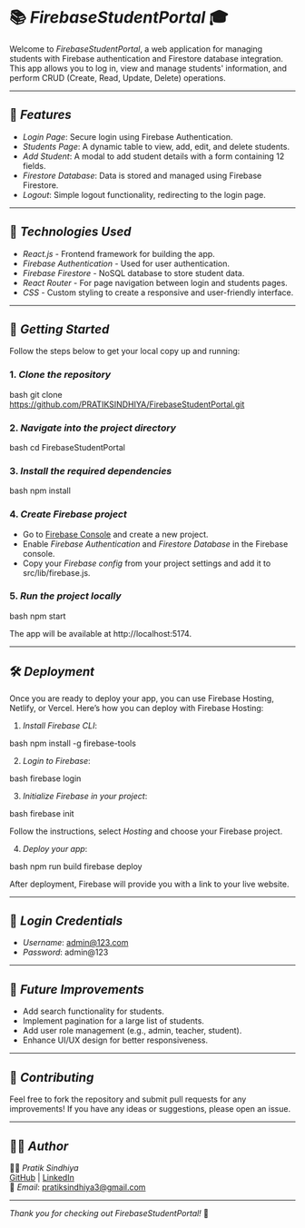 # 📚 *FirebaseStudentPortal* 🎓

Welcome to *FirebaseStudentPortal*, a web application for managing students with Firebase authentication and Firestore database integration. This app allows you to log in, view and manage students' information, and perform CRUD (Create, Read, Update, Delete) operations.

---

## 🚀 *Features*

- *Login Page*: Secure login using Firebase Authentication.
- *Students Page*: A dynamic table to view, add, edit, and delete students.
- *Add Student*: A modal to add student details with a form containing 12 fields.
- *Firestore Database*: Data is stored and managed using Firebase Firestore.
- *Logout*: Simple logout functionality, redirecting to the login page.
  
---

## 🔧 *Technologies Used*

- *React.js* - Frontend framework for building the app.
- *Firebase Authentication* - Used for user authentication.
- *Firebase Firestore* - NoSQL database to store student data.
- *React Router* - For page navigation between login and students pages.
- *CSS* - Custom styling to create a responsive and user-friendly interface.

---

## 📌 *Getting Started*

Follow the steps below to get your local copy up and running:

### 1. *Clone the repository*

bash
git clone https://github.com/PRATIKSINDHIYA/FirebaseStudentPortal.git


### 2. *Navigate into the project directory*

bash
cd FirebaseStudentPortal


### 3. *Install the required dependencies*

bash
npm install


### 4. *Create Firebase project*

- Go to [Firebase Console](https://console.firebase.google.com/) and create a new project.
- Enable *Firebase Authentication* and *Firestore Database* in the Firebase console.
- Copy your *Firebase config* from your project settings and add it to src/lib/firebase.js.

### 5. *Run the project locally*

bash
npm start


The app will be available at http://localhost:5174.

---

## 🛠 *Deployment*

Once you are ready to deploy your app, you can use Firebase Hosting, Netlify, or Vercel. Here’s how you can deploy with Firebase Hosting:

1. *Install Firebase CLI*:

bash
npm install -g firebase-tools


2. *Login to Firebase*:

bash
firebase login


3. *Initialize Firebase in your project*:

bash
firebase init


Follow the instructions, select *Hosting* and choose your Firebase project.

4. *Deploy your app*:

bash
npm run build
firebase deploy


After deployment, Firebase will provide you with a link to your live website.

---

## 🔐 *Login Credentials*

- *Username*: admin@123.com
- *Password*: admin@123

---

## 📝 *Future Improvements*

- Add search functionality for students.
- Implement pagination for a large list of students.
- Add user role management (e.g., admin, teacher, student).
- Enhance UI/UX design for better responsiveness.

---

## 💬 *Contributing*

Feel free to fork the repository and submit pull requests for any improvements! If you have any ideas or suggestions, please open an issue.

---

## 🙋‍♂ *Author*

👨‍💻 *Pratik Sindhiya*  
[GitHub](https://github.com/PRATIKSINDHIYA) | [LinkedIn](https://www.linkedin.com/in/pratiksindhiya/)  
📧 *Email*: [pratiksindhiya3@gmail.com](mailto:pratiksindhiya3@gmail.com)

---

*Thank you for checking out FirebaseStudentPortal!* 🎉